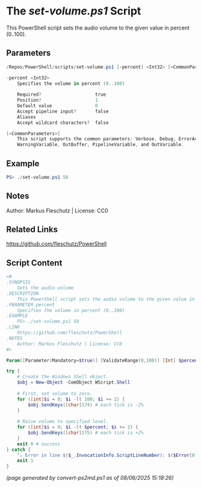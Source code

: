 The *set-volume.ps1* Script
===========================

This PowerShell script sets the audio volume to the given value in percent (0..100).

Parameters
----------
```powershell
/Repos/PowerShell/scripts/set-volume.ps1 [-percent] <Int32> [<CommonParameters>]

-percent <Int32>
    Specifies the volume in percent (0..100)
    
    Required?                    true
    Position?                    1
    Default value                0
    Accept pipeline input?       false
    Aliases                      
    Accept wildcard characters?  false

[<CommonParameters>]
    This script supports the common parameters: Verbose, Debug, ErrorAction, ErrorVariable, WarningAction, 
    WarningVariable, OutBuffer, PipelineVariable, and OutVariable.
```

Example
-------
```powershell
PS> ./set-volume.ps1 50

```

Notes
-----
Author: Markus Fleschutz | License: CC0

Related Links
-------------
https://github.com/fleschutz/PowerShell

Script Content
--------------
```powershell
<#
.SYNOPSIS
	Sets the audio volume 
.DESCRIPTION
	This PowerShell script sets the audio volume to the given value in percent (0..100).
.PARAMETER percent
	Specifies the volume in percent (0..100)
.EXAMPLE
	PS> ./set-volume.ps1 50
.LINK
	https://github.com/fleschutz/PowerShell
.NOTES
	Author: Markus Fleschutz | License: CC0
#>

Param([Parameter(Mandatory=$true)] [ValidateRange(0,100)] [Int] $percent)

try {
	# Create the Windows Shell object. 
	$obj = New-Object -ComObject WScript.Shell
    
	# First, set volume to zero. 
	for ([int]$i = 0; $i -lt 100; $i += 2) {
		$obj.SendKeys([char]174) # each tick is -2%
	}
    
	# Raise volume to specified level. 
	for ([int]$i = 0; $i -lt $percent; $i += 2) {
		$obj.SendKeys([char]175) # each tick is +2%
	}
	exit 0 # success
} catch {
	"⚠️ Error in line $($_.InvocationInfo.ScriptLineNumber): $($Error[0])"
	exit 1
}
```

*(page generated by convert-ps2md.ps1 as of 08/06/2025 15:18:26)*
